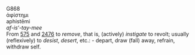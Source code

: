 <body>
  <p>G868<br>  ἀφίστημι  <br> aphistēmi  <br><i>af-is‘-tay-mee </i><br>From <a href="g0575.htm">575</a> and <a href="g2476.htm">2476</a>  to <i>remove</i>, that is, (actively) <i>instigate</i> to revolt; usually (reflexively) to <i>desist</i>, <i>desert</i>, etc.: - depart, draw (fall) away, refrain, withdraw self.<br></p>
 </body>